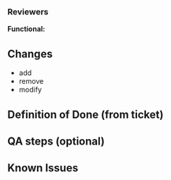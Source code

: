 ### Reviewers
**Functional:** 

## Changes
- add
- remove
- modify

## Definition of Done (from ticket)

## QA steps (optional)

## Known Issues
